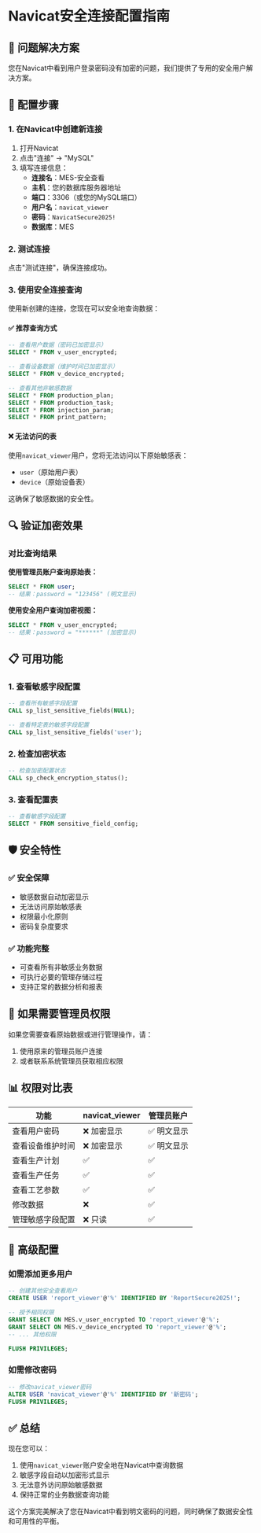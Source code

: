# Navicat安全连接配置指南

## 🎯 问题解决方案

您在Navicat中看到用户登录密码没有加密的问题，我们提供了专用的安全用户解决方案。

## 🔧 配置步骤

### 1. 在Navicat中创建新连接

1. 打开Navicat
2. 点击"连接" → "MySQL"
3. 填写连接信息：
   - **连接名**：MES-安全查看
   - **主机**：您的数据库服务器地址
   - **端口**：3306（或您的MySQL端口）
   - **用户名**：`navicat_viewer`
   - **密码**：`NavicatSecure2025!`
   - **数据库**：MES

### 2. 测试连接

点击"测试连接"，确保连接成功。

### 3. 使用安全连接查询

使用新创建的连接，您现在可以安全地查询数据：

#### ✅ 推荐查询方式

```sql
-- 查看用户数据（密码已加密显示）
SELECT * FROM v_user_encrypted;

-- 查看设备数据（维护时间已加密显示）
SELECT * FROM v_device_encrypted;

-- 查看其他非敏感数据
SELECT * FROM production_plan;
SELECT * FROM production_task;
SELECT * FROM injection_param;
SELECT * FROM print_pattern;
```

#### ❌ 无法访问的表

使用`navicat_viewer`用户，您将无法访问以下原始敏感表：
- `user`（原始用户表）
- `device`（原始设备表）

这确保了敏感数据的安全性。

## 🔍 验证加密效果

### 对比查询结果

**使用管理员账户查询原始表：**
```sql
SELECT * FROM user;
-- 结果：password = "123456" (明文显示)
```

**使用安全用户查询加密视图：**
```sql
SELECT * FROM v_user_encrypted;
-- 结果：password = "******" (加密显示)
```

## 📋 可用功能

### 1. 查看敏感字段配置
```sql
-- 查看所有敏感字段配置
CALL sp_list_sensitive_fields(NULL);

-- 查看特定表的敏感字段配置
CALL sp_list_sensitive_fields('user');
```

### 2. 检查加密状态
```sql
-- 检查加密配置状态
CALL sp_check_encryption_status();
```

### 3. 查看配置表
```sql
-- 查看敏感字段配置
SELECT * FROM sensitive_field_config;
```

## 🛡️ 安全特性

### ✅ 安全保障
- 敏感数据自动加密显示
- 无法访问原始敏感表
- 权限最小化原则
- 密码复杂度要求

### ✅ 功能完整
- 可查看所有非敏感业务数据
- 可执行必要的管理存储过程
- 支持正常的数据分析和报表

## 🔄 如果需要管理员权限

如果您需要查看原始数据或进行管理操作，请：

1. 使用原来的管理员账户连接
2. 或者联系系统管理员获取相应权限

## 📊 权限对比表

| 功能 | navicat_viewer | 管理员账户 |
|------|----------------|------------|
| 查看用户密码 | ❌ 加密显示 | ✅ 明文显示 |
| 查看设备维护时间 | ❌ 加密显示 | ✅ 明文显示 |
| 查看生产计划 | ✅ | ✅ |
| 查看生产任务 | ✅ | ✅ |
| 查看工艺参数 | ✅ | ✅ |
| 修改数据 | ❌ | ✅ |
| 管理敏感字段配置 | ❌ 只读 | ✅ |

## 🚀 高级配置

### 如需添加更多用户

```sql
-- 创建其他安全查看用户
CREATE USER 'report_viewer'@'%' IDENTIFIED BY 'ReportSecure2025!';

-- 授予相同权限
GRANT SELECT ON MES.v_user_encrypted TO 'report_viewer'@'%';
GRANT SELECT ON MES.v_device_encrypted TO 'report_viewer'@'%';
-- ... 其他权限

FLUSH PRIVILEGES;
```

### 如需修改密码

```sql
-- 修改navicat_viewer密码
ALTER USER 'navicat_viewer'@'%' IDENTIFIED BY '新密码';
FLUSH PRIVILEGES;
```

## ✅ 总结

现在您可以：
1. 使用`navicat_viewer`账户安全地在Navicat中查询数据
2. 敏感字段自动以加密形式显示
3. 无法意外访问原始敏感数据
4. 保持正常的业务数据查询功能

这个方案完美解决了您在Navicat中看到明文密码的问题，同时确保了数据安全性和可用性的平衡。